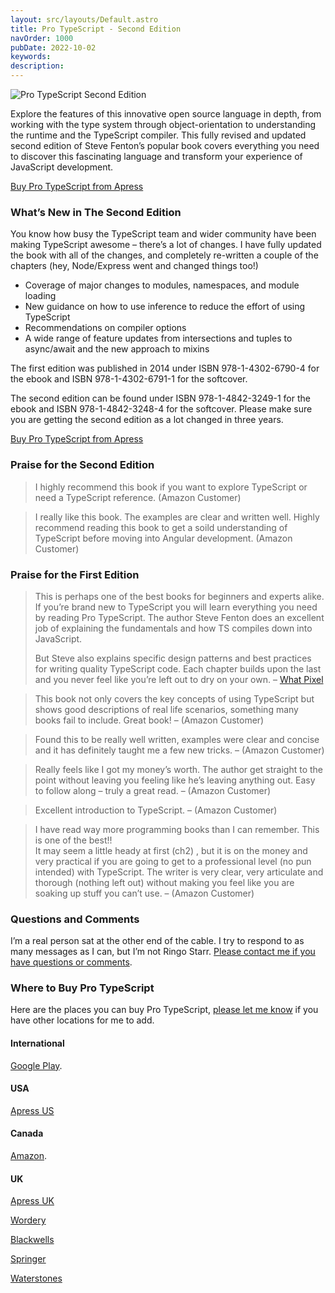 ```yaml
---
layout: src/layouts/Default.astro
title: Pro TypeScript - Second Edition
navOrder: 1000
pubDate: 2022-10-02
keywords: 
description: 
---
```


![Pro TypeScript Second Edition](https://www.stevefenton.co.uk/wp-content/uploads/2015/07/pro-typescript-second-edition-199x300.png)

Explore the features of this innovative open source language in depth, from working with the type system through object-orientation to understanding the runtime and the TypeScript compiler. This fully revised and updated second edition of Steve Fenton’s popular book covers everything you need to discover this fascinating language and transform your experience of JavaScript development.

[Buy Pro TypeScript from Apress](https://www.apress.com/us/book/9781484232484)

### What’s New in The Second Edition

You know how busy the TypeScript team and wider community have been making TypeScript awesome – there’s a lot of changes. I have fully updated the book with all of the changes, and completely re-written a couple of the chapters (hey, Node/Express went and changed things too!)

- Coverage of major changes to modules, namespaces, and module loading
- New guidance on how to use inference to reduce the effort of using TypeScript
- Recommendations on compiler options
- A wide range of feature updates from intersections and tuples to async/await and the new approach to mixins

The first edition was published in 2014 under ISBN 978-1-4302-6790-4 for the ebook and ISBN 978-1-4302-6791-1 for the softcover.

The second edition can be found under ISBN 978-1-4842-3249-1 for the ebook and ISBN 978-1-4842-3248-4 for the softcover. Please make sure you are getting the second edition as a lot changed in three years.

[Buy Pro TypeScript from Apress](https://www.apress.com/us/book/9781484232484)

### Praise for the Second Edition

> I highly recommend this book if you want to explore TypeScript or need a TypeScript reference. (Amazon Customer)

> I really like this book. The examples are clear and written well. Highly recommend reading this book to get a soild understanding of TypeScript before moving into Angular development. (Amazon Customer)

### Praise for the First Edition

> This is perhaps one of the best books for beginners and experts alike. If you’re brand new to TypeScript you will learn everything you need by reading Pro TypeScript. The author Steve Fenton does an excellent job of explaining the fundamentals and how TS compiles down into JavaScript.
> 
> But Steve also explains specific design patterns and best practices for writing quality TypeScript code. Each chapter builds upon the last and you never feel like you’re left out to dry on your own. – [What Pixel](http://whatpixel.com/top-10-typescript-books/)

> This book not only covers the key concepts of using TypeScript but shows good descriptions of real life scenarios, something many books fail to include. Great book! – (Amazon Customer)

> Found this to be really well written, examples were clear and concise and it has definitely taught me a few new tricks. – (Amazon Customer)

> Really feels like I got my money’s worth. The author get straight to the point without leaving you feeling like he’s leaving anything out. Easy to follow along – truly a great read. – (Amazon Customer)

> Excellent introduction to TypeScript. – (Amazon Customer)

> I have read way more programming books than I can remember. This is one of the best!!  
> It may seem a little heady at first (ch2) , but it is on the money and very practical if you are going to get to a professional level (no pun intended) with TypeScript. The writer is very clear, very articulate and thorough (nothing left out) without making you feel like you are soaking up stuff you can’t use. – (Amazon Customer)

### Questions and Comments

I’m a real person sat at the other end of the cable. I try to respond to as many messages as I can, but I’m not Ringo Starr. [Please contact me if you have questions or comments](https://www.stevefenton.co.uk/contact/).

### Where to Buy Pro TypeScript

Here are the places you can buy Pro TypeScript, [please let me know](https://www.stevefenton.co.uk/contact/) if you have other locations for me to add.

#### International

[Google Play](https://play.google.com/store/books/details/Steve_Fenton_Pro_TypeScript?id=ZEtADwAAQBAJ).

#### USA

[Apress US](https://www.apress.com/us/book/9781484232484)

#### Canada

[Amazon](https://www.amazon.ca/Pro-TypeScript-Application-Scale-JavaScript-Development-ebook/dp/B077R9WMWJ/).

#### UK

[Apress UK](https://www.apress.com/gb/book/9781484232484)

[Wordery](https://wordery.com/pro-typescript-steve-fenton-9781484232484)

[Blackwells](https://blackwells.co.uk/bookshop/product/9781484232484)

[Springer](http://www.springer.com/gb/book/9781484232484)

[Waterstones](https://www.waterstones.com/book/pro-typescript/steve-fenton/9781484232484)